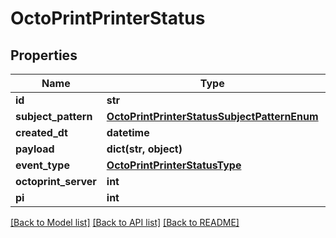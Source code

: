 # OctoPrintPrinterStatus


## Properties
Name | Type | Description | Notes
------------ | ------------- | ------------- | -------------
**id** | **str** |  | [readonly] 
**subject_pattern** | [**OctoPrintPrinterStatusSubjectPatternEnum**](OctoPrintPrinterStatusSubjectPatternEnum.md) |  | 
**created_dt** | **datetime** |  | [readonly] 
**payload** | **dict(str, object)** |  | [optional] 
**event_type** | [**OctoPrintPrinterStatusType**](OctoPrintPrinterStatusType.md) |  | 
**octoprint_server** | **int** |  | 
**pi** | **int** |  | 

[[Back to Model list]](../README.md#documentation-for-models) [[Back to API list]](../README.md#documentation-for-api-endpoints) [[Back to README]](../README.md)


